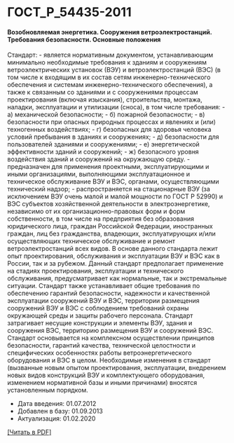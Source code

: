 # ГОСТ_Р_54435-2011

#### Возобновляемая энергетика. Сооружения ветроэлектростанций. Требования безопасности. Основные положения

Стандарт: - является нормативным документом, устанавливающим минимально необходимые требования к зданиям и сооружениям ветроэлектрических установок (ВЭУ) и ветроэлектростанций (ВЭС) (в том числе к входящим в их состав сетям инженерно-технического обеспечения и системам инженерно-технического обеспечения), а также к связанным со зданиями и с сооружениями процессам проектирования (включая изыскания), строительства, монтажа, наладки, эксплуатации и утилизации (сноса), в том числе требования: - а) механической безопасности; - б) пожарной безопасности; - в) безопасности при опасных природных процессах и явлениях и (или) техногенных воздействиях; - г) безопасных для здоровья человека условий пребывания в зданиях и сооружениях; - д) безопасности для пользователей зданиями и сооружениями; - е) энергетической эффективности зданий и сооружений; - ж) безопасного уровня воздействия зданий и сооружений на окружающую среду. - предназначен для применения проектными, эксплуатирующими и иными организациями, выполняющими эксплуатационное и техническое обслуживание ВЭУ и ВЭС, органами, осуществляющими технический надзор; - распространяется на стационарные ВЭУ (за исключением ВЭУ очень малой и малой мощности по ГОСТ Р 52990) и ВЭС субъектов хозяйственной деятельности в электроэнергетике, независимо от их организационно-правовых форм и форм собственности, в том числе на предприятия без образования юридического лица, граждан Российской Федерации, иностранных граждан, лиц без гражданства, владеющих, эксплуатирующих и/или осуществляющих техническое обслуживание и ремонт ветроэлектростанций всех видов. В основе данного стандарта лежит опыт проектирования, обслуживания и эксплуатации ВЭУ и ВЭС как в России, так и за рубежом. Данный стандарт предполагает применение на стадиях проектирования, эксплуатации и технического обслуживания, предусматривает как нормальные, так и экстремальные ситуации. Стандарт также устанавливает общие требования по обеспечению гарантий безопасности, надежности и качественной эксплуатации сооружений ВЭУ и ВЭС, территории размещения сооружений ВЭУ и ВЭС с соблюдением требований охраны окружающей среды и защиты рабочего персонала. Стандарт затрагивает несущие конструкции и элементы ВЭУ, здания и сооружения ВЭС, территорию размещения ВЭУ и сооружений ВЭС. Стандарт основывается на комплексном осуществлении принципов безопасности, гарантий качества, технической целостности и специфических особенностях работы ветроэнергетического оборудования и ВЭС в целом. Необходимые изменения в стандарт (вызванные новым опытом проектирования, эксплуатации, внедрением новых видов конструкций ВЭУ и комплектующего оборудования, изменением нормативной базы и иными причинами) вносятся установленным порядком.

- Дата введения: 01.07.2012
- Добавлен в базу: 01.09.2013
- Актуализация: 01.02.2020

<a href="https://standartgost.ru/g/ГОСТ_Р_54435-2011.pdf">[Читать в PDF]</a>